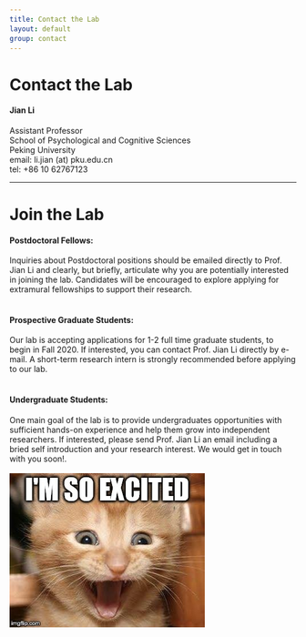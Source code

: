 ```yaml
---
title: Contact the Lab
layout: default
group: contact
---
```


# Contact the Lab


<div class="row">

<div class="col-md-4">

  <h4>Jian Li</h4>
  Assistant Professor  <br>
  School of Psychological and Cognitive Sciences<br>
  Peking University  <br>
  email: li.jian (at) pku.edu.cn <br>
  tel: +86 10 62767123

</div>

</div>

***

# Join the Lab

<div class="row">

<div class="col-md-10">

  <h4>Postdoctoral Fellows:</h4>
Inquiries about Postdoctoral positions should be emailed directly to Prof. Jian Li and clearly, but briefly, articulate why you are potentially interested in joining the lab. Candidates will be encouraged to explore applying for extramural fellowships to support their research.<br><br>

  <h4>Prospective Graduate Students:</h4>
Our lab is accepting applications for 1-2 full time graduate students, to begin in Fall 2020. If interested, you can contact Prof. Jian Li directly by e-mail. A short-term research intern is strongly recommended before applying to our lab. <br><br>

  <h4>Undergraduate Students:</h4>
One main goal of the lab is to provide undergraduates opportunities with sufficient hands-on experience and help them grow into independent researchers. If interested, please send Prof. Jian Li an email including a bried self introduction and your research interest. We would get in touch with you soon!. <br><br>

</div>

</div>


<img class="img-responsive center-block" src="/static/img/excited_cat.jpg" alt="meow again!?">
